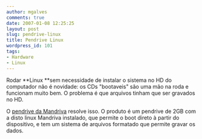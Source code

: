 ```yaml
---
author: mgalves
comments: true
date: 2007-01-08 12:25:25
layout: post
slug: pendrive-linux
title: Pendrive Linux
wordpress_id: 101
tags:
- Hardware
- Linux
---
```


Rodar **Linux **sem necessidade de instalar o sistema no HD do computador não é novidade: os CDs "bootaveis" são uma mão na roda e funcionam muito bem. O problema é que arquivos tinham que ser gravados no HD.

O [pendrive da Mandriva](http://www.mandriva.com/pt_br/linux/2007/node_3481) resolve isso. O produto é um pendrive de 2GB com a disto linux Mandriva instalado, que permite o boot direto à partir do dispositivo, e tem um sistema de arquivos formatado que permite gravar os dados.

